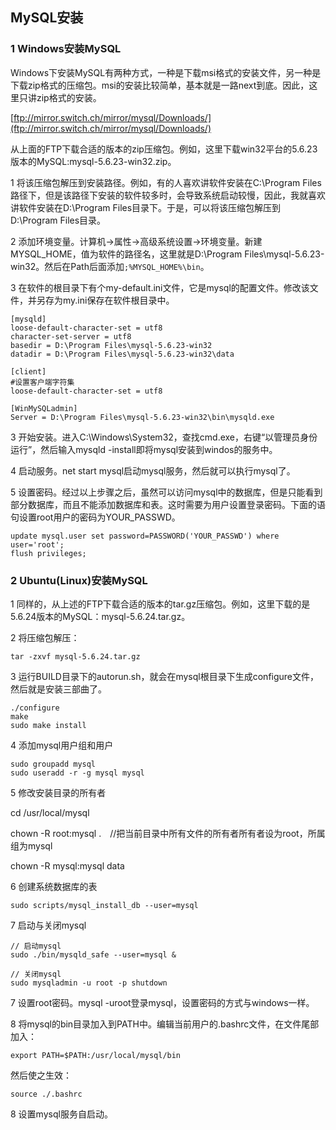 ## MySQL安装

### 1 Windows安装MySQL

Windows下安装MySQL有两种方式，一种是下载msi格式的安装文件，另一种是下载zip格式的压缩包。msi的安装比较简单，基本就是一路next到底。因此，这里只讲zip格式的安装。

[ftp://mirror.switch.ch/mirror/mysql/Downloads/](ftp://mirror.switch.ch/mirror/mysql/Downloads/)

从上面的FTP下载合适的版本的zip压缩包。例如，这里下载win32平台的5.6.23版本的MySQL:mysql-5.6.23-win32.zip。

1 将该压缩包解压到安装路径。例如，有的人喜欢讲软件安装在C:\Program Files路径下，但是该路径下安装的软件较多时，会导致系统启动较慢，因此，我就喜欢讲软件安装在D:\Program Files目录下。于是，可以将该压缩包解压到D:\Program Files目录。

2 添加环境变量。计算机->属性->高级系统设置->环境变量。新建MYSQL_HOME，值为软件的路径名，这里就是D:\Program Files\mysql-5.6.23-win32。然后在Path后面添加`;%MYSQL_HOME%\bin`。

3 在软件的根目录下有个my-default.ini文件，它是mysql的配置文件。修改该文件，并另存为my.ini保存在软件根目录中。

```
[mysqld]
loose-default-character-set = utf8
character-set-server = utf8
basedir = D:\Program Files\mysql-5.6.23-win32
datadir = D:\Program Files\mysql-5.6.23-win32\data

[client]
#设置客户端字符集  
loose-default-character-set = utf8

[WinMySQLadmin]
Server = D:\Program Files\mysql-5.6.23-win32\bin\mysqld.exe
```

3 开始安装。进入C:\Windows\System32，查找cmd.exe，右键“以管理员身份运行”，然后输入mysqld -install即将mysql安装到windos的服务中。

4 启动服务。net start mysql启动mysql服务，然后就可以执行mysql了。

5 设置密码。经过以上步骤之后，虽然可以访问mysql中的数据库，但是只能看到部分数据库，而且不能添加数据库和表。这时需要为用户设置登录密码。下面的语句设置root用户的密码为YOUR_PASSWD。

```
update mysql.user set password=PASSWORD('YOUR_PASSWD') where user='root';
flush privileges;
```

### 2 Ubuntu(Linux)安装MySQL

1 同样的，从上述的FTP下载合适的版本的tar.gz压缩包。例如，这里下载的是5.6.24版本的MySQL：mysql-5.6.24.tar.gz。

2 将压缩包解压：

```
tar -zxvf mysql-5.6.24.tar.gz
```

3 运行BUILD目录下的autorun.sh，就会在mysql根目录下生成configure文件，然后就是安装三部曲了。

```
./configure
make
sudo make install
```

4 添加mysql用户组和用户

```
sudo groupadd mysql
sudo useradd -r -g mysql mysql
```

5 修改安装目录的所有者

cd /usr/local/mysql

chown -R root:mysql .　//把当前目录中所有文件的所有者所有者设为root，所属组为mysql

chown -R mysql:mysql data

6 创建系统数据库的表

```
sudo scripts/mysql_install_db --user=mysql
```

7 启动与关闭mysql

```
// 启动mysql
sudo ./bin/mysqld_safe --user=mysql &

// 关闭mysql
sudo mysqladmin -u root -p shutdown
```

7 设置root密码。mysql -uroot登录mysql，设置密码的方式与windows一样。

8 将mysql的bin目录加入到PATH中。编辑当前用户的.bashrc文件，在文件尾部加入：

```
export PATH=$PATH:/usr/local/mysql/bin
```

然后使之生效：

```
source ./.bashrc
```

8 设置mysql服务自启动。


